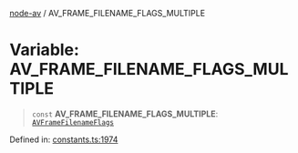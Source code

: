 [node-av](../globals.md) / AV\_FRAME\_FILENAME\_FLAGS\_MULTIPLE

# Variable: AV\_FRAME\_FILENAME\_FLAGS\_MULTIPLE

> `const` **AV\_FRAME\_FILENAME\_FLAGS\_MULTIPLE**: [`AVFrameFilenameFlags`](../type-aliases/AVFrameFilenameFlags.md)

Defined in: [constants.ts:1974](https://github.com/seydx/av/blob/f8631fc881b394300b1479f511d55cf1c370a87f/src/constants/constants.ts#L1974)
